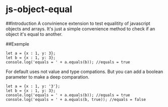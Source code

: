 # js-object-equal

##Introduction
A convinience extension to test equalitity of javascript objects and arrays.
It's just a simple convenience method to check if an object it's equal to another.

##Exemple
```
let a = {x : 1, y: 3};
let b = {x : 1, y: 3};
console.log('equals = ' + a.equals(b)); //equals = true
```
For default uses not value and type compations. But you can add a boolean parameter to make a deep comparation.
```
let a = {x : 1, y: '3'};
let b = {x : 1, y: 3};
console.log('equals = ' + a.equals(b)); //equals = true
console.log('equals = ' + a.equals(b, true)); //equals = false

```

